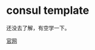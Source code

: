 # consul template

还没去了解，有空学一下。  

[官网](https://www.hashicorp.com/blog/introducing-consul-template.html)